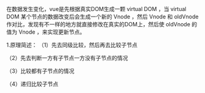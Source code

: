 在数据发生变化，vue是先根据真实DOM生成一颗 virtual DOM ，当 virtual DOM 某个节点的数据改变后会生成一个新的 Vnode ，然后 Vnode 和 oldVnode 作对比，发现有不一样的地方就直接修改在真实的DOM上，然后使 oldVnode 的值为 Vnode ，来实现更新节点。

1.原理简述：
（1）先去同级比较，然后再去比较子节点

（2）先去判断一方有子节点一方没有子节点的情况

（3）比较都有子节点的情况

（4）递归比较子节点